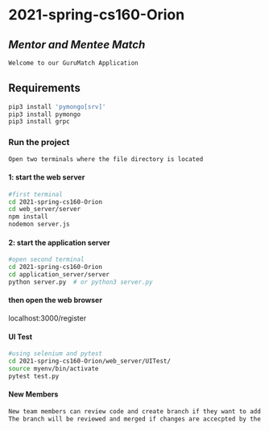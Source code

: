 # 2021-spring-cs160-Orion

## _Mentor and Mentee Match_
```sh
Welcome to our GuruMatch Application
```
## Requirements
```sh
pip3 install 'pymongo[srv]'
pip3 install pymongo
pip3 install grpc
```
### Run the project 
```sh
Open two terminals where the file directory is located
```
#### 1: start the web server
```sh
#first terminal
cd 2021-spring-cs160-Orion
cd web_server/server
npm install
nodemon server.js
```
#### 2: start the application server
```sh
#open second terminal
cd 2021-spring-cs160-Orion
cd application_server/server
python server.py  # or python3 server.py
```
#### then open the web browser
localhost:3000/register 

#### UI Test
```sh
#using selenium and pytest
cd 2021-spring-cs160-Orion/web_server/UITest/
source myenv/bin/activate
pytest test.py
```
#### New Members
```sh
New team members can review code and create branch if they want to add or implement features. 
The branch will be reviewed and merged if changes are accecpted by the team.
```
